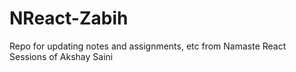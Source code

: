 # NReact-Zabih

Repo for updating notes and assignments, etc from Namaste React Sessions of Akshay Saini
